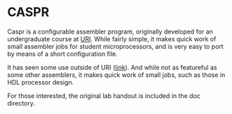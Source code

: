 # CASPR

Caspr is a configurable assembler program, originally developed for an
undergraduate course at [URI](http://www.ele.uri.edu/Courses/ele405/). While
fairly simple, it makes quick work of small assembler jobs for student
microprocessors, and is very easy to port by means of a short configuration file.

It has seen some use outside of URI
([link](https://repositorio-aberto.up.pt/bitstream/10216/59975/1/000135086.pdf)).
And while not as featureful as some other assemblers, it makes quick work of small
jobs, such as those in HDL processor design.

For those interested, the original lab handout is included in the doc directory.
